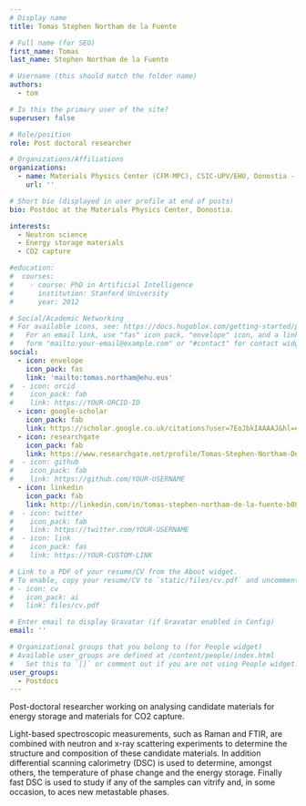 ```yaml
---
# Display name
title: Tomas Stephen Northam de la Fuente

# Full name (for SEO)
first_name: Tomas
last_name: Stephen Northam de la Fuente

# Username (this should match the folder name)
authors:
  - tom

# Is this the primary user of the site?
superuser: false

# Role/position
role: Post doctoral researcher

# Organizations/Affiliations
organizations:
  - name: Materials Physics Center (CFM-MPC), CSIC-UPV/EHU, Donostia - San Sebastián
    url: ''

# Short bio (displayed in user profile at end of posts)
bio: Postdoc at the Materials Physics Center, Donostia.

interests:
  - Neutron science
  - Energy storage materials
  - CO2 capture

#education:
#  courses:
#    - course: PhD in Artificial Intelligence
#      institution: Stanford University
#      year: 2012

# Social/Academic Networking
# For available icons, see: https://docs.hugoblox.com/getting-started/page-builder/#icons
#   For an email link, use "fas" icon pack, "envelope" icon, and a link in the
#   form "mailto:your-email@example.com" or "#contact" for contact widget.
social:
  - icon: envelope
    icon_pack: fas
    link: 'mailto:tomas.northam@ehu.eus'
#  - icon: orcid
#    icon_pack: fab
#    link: https://YOUR-ORCID-ID
  - icon: google-scholar
    icon_pack: fab
    link: https://scholar.google.co.uk/citations?user=7EoJbkIAAAAJ&hl=en
  - icon: researchgate
    icon_pack: fab
    link: https://www.researchgate.net/profile/Tomas-Stephen-Northam-De-La-Fuente
#  - icon: github
#    icon_pack: fab
#    link: https://github.com/YOUR-USERNAME
  - icon: linkedin
    icon_pack: fab
    link: http://linkedin.com/in/tomas-stephen-northam-de-la-fuente-b08145146
#  - icon: twitter
#    icon_pack: fab
#    link: https://twitter.com/YOUR-USERNAME
#  - icon: link
#    icon_pack: fas
#    link: https://YOUR-CUSTOM-LINK

# Link to a PDF of your resume/CV from the About widget.
# To enable, copy your resume/CV to `static/files/cv.pdf` and uncomment the lines below.
# - icon: cv
#   icon_pack: ai
#   link: files/cv.pdf

# Enter email to display Gravatar (if Gravatar enabled in Config)
email: ''

# Organizational groups that you belong to (for People widget)
# Available user_groups are defined at /content/people/index.html
#   Set this to `[]` or comment out if you are not using People widget.
user_groups:
  - Postdocs
---
```


Post-doctoral researcher working on analysing candidate materials for energy storage and materials for CO2 capture. 

Light-based spectroscopic measurements, such as Raman and FTIR, are combined with neutron and x-ray scattering experiments to determine the structure and composition of these candidate materials.
In addition differential scanning calorimetry (DSC) is used to determine, amongst others, the temperature of phase change and the energy storage.
Finally fast DSC is used to study if any of the samples can vitrify and, in some occasion, to aces new metastable phases.
